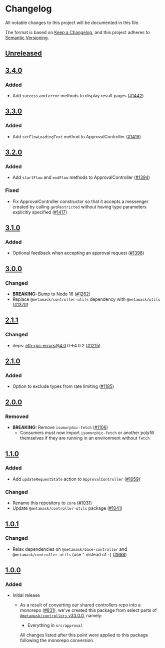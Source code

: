 # Changelog
All notable changes to this project will be documented in this file.

The format is based on [Keep a Changelog](https://keepachangelog.com/en/1.0.0/),
and this project adheres to [Semantic Versioning](https://semver.org/spec/v2.0.0.html).

## [Unreleased]

## [3.4.0]
### Added
- Add `success` and `error` methods to display result pages ([#1442](https://github.com/mcmire/core/pull/1442))

## [3.3.0]
### Added
- Add `setFlowLoadingText` method to ApprovalController ([#1419](https://github.com/mcmire/core/pull/1419))

## [3.2.0]
### Added
- Add `startFlow` and `endFlow` methods to ApprovalController ([#1394](https://github.com/mcmire/core/pull/1394))

### Fixed
- Fix ApprovalController constructor so that it accepts a messenger created by calling `getRestricted` without having type parameters explicitly specified ([#1417](https://github.com/mcmire/core/pull/1417))

## [3.1.0]
### Added
- Optional feedback when accepting an approval request ([#1396](https://github.com/mcmire/core/pull/1396))

## [3.0.0]
### Changed
- **BREAKING:** Bump to Node 16 ([#1262](https://github.com/mcmire/core/pull/1262))
- Replace `@metamask/controller-utils` dependency with `@metamask/utils` ([#1370](https://github.com/mcmire/core/pull/1370))

## [2.1.1]
### Changed
- deps: eth-rpc-errors@4.0.0->4.0.2 ([#1215](https://github.com/mcmire/core/pull/1215))

## [2.1.0]
### Added
- Option to exclude types from rate limiting ([#1185](https://github.com/mcmire/core/pull/1185))

## [2.0.0]
### Removed
- **BREAKING:** Remove `isomorphic-fetch` ([#1106](https://github.com/MetaMask/controllers/pull/1106))
  - Consumers must now import `isomorphic-fetch` or another polyfill themselves if they are running in an environment without `fetch`

## [1.1.0]
### Added
- Add `updateRequestState` action to `ApprovalController` ([#1059](https://github.com/MetaMask/controllers/pull/1059))

### Changed
- Rename this repository to `core` ([#1031](https://github.com/MetaMask/controllers/pull/1031))
- Update `@metamask/controller-utils` package ([#1041](https://github.com/MetaMask/controllers/pull/1041))

## [1.0.1]
### Changed
- Relax dependencies on `@metamask/base-controller` and `@metamask/controller-utils` (use `^` instead of `~`) ([#998](https://github.com/mcmire/core/pull/998))

## [1.0.0]
### Added
- Initial release
  - As a result of converting our shared controllers repo into a monorepo ([#831](https://github.com/mcmire/core/pull/831)), we've created this package from select parts of [`@metamask/controllers` v33.0.0](https://github.com/mcmire/core/tree/v33.0.0), namely:
    - Everything in `src/approval`

    All changes listed after this point were applied to this package following the monorepo conversion.

[Unreleased]: https://github.com/mcmire/core/compare/@metamask/approval-controller@3.4.0...HEAD
[3.4.0]: https://github.com/mcmire/core/compare/@metamask/approval-controller@3.3.0...@metamask/approval-controller@3.4.0
[3.3.0]: https://github.com/mcmire/core/compare/@metamask/approval-controller@3.2.0...@metamask/approval-controller@3.3.0
[3.2.0]: https://github.com/mcmire/core/compare/@metamask/approval-controller@3.1.0...@metamask/approval-controller@3.2.0
[3.1.0]: https://github.com/mcmire/core/compare/@metamask/approval-controller@3.0.0...@metamask/approval-controller@3.1.0
[3.0.0]: https://github.com/mcmire/core/compare/@metamask/approval-controller@2.1.1...@metamask/approval-controller@3.0.0
[2.1.1]: https://github.com/mcmire/core/compare/@metamask/approval-controller@2.1.0...@metamask/approval-controller@2.1.1
[2.1.0]: https://github.com/mcmire/core/compare/@metamask/approval-controller@2.0.0...@metamask/approval-controller@2.1.0
[2.0.0]: https://github.com/mcmire/core/compare/@metamask/approval-controller@1.1.0...@metamask/approval-controller@2.0.0
[1.1.0]: https://github.com/mcmire/core/compare/@metamask/approval-controller@1.0.1...@metamask/approval-controller@1.1.0
[1.0.1]: https://github.com/mcmire/core/compare/@metamask/approval-controller@1.0.0...@metamask/approval-controller@1.0.1
[1.0.0]: https://github.com/mcmire/core/releases/tag/@metamask/approval-controller@1.0.0

